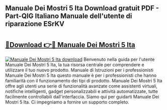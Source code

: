 ## Manuale Dei Mostri 5 Ita Download gratuit PDF - Part-QIG Italiano Manuale dell'utente di riparazione ESrKV

# <h2><a href="http://dfgcgju.blite.top/?on=Manuale+Dei+Mostri+5+Ita">🔗Download 👉🔴 Manuale Dei Mostri 5 Ita</a></h2>

[![Manuale Dei Mostri 5 Ita download](https://i.imgur.com/lujVjoI.png)](http://dfgcgju.blite.top/?on=Manuale+Dei+Mostri+5+Ita)
Benvenuto nella guida per l'utente Manuale Dei Mostri 5 Ita, la tua risorsa centrale per comprendere e utilizzare il tuo nuovo prodotto. Manuale di Istruzioni per i professionisti Manuale Dei Mostri 5 Ita questo manuale è per i professionisti che hanno familiarità con il funzionamento dei tipi di prodotto. Manuale Dei Mostri 5 Ita offre agli utenti una serie di funzionalità avanzate come assistenti virtuali, notifiche intelligenti, gadget personalizzabili e attività automatizzate, tutte facilmente controllabili dall'interfaccia. Siamo qui per guidarti Manuale Dei Mostri 5 Ita. Ci impegniamo a fornire un supporto completo.
